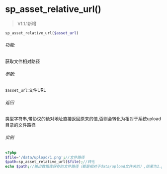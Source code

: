 # sp_asset_relative_url()


> V1.1.1新增

```php
sp_asset_relative_url($asset_url)
```

###### 功能:
获取文件相对路径

###### 参数:
`$asset_url`:文件URL

###### 返回
类型字符串,带协议的绝对地址直接返回原来的值,否则会转化为相对于系统upload 目录的文件路径

###### 实例
```php
<?php
$file='/data/upload/1.png';//文件路径
$path=sp_asset_relative_url($file);//转化
echo $path;//输出数据库保存的文件路径（都是相对于data/upload文件夹的）,结果为1.png
```

